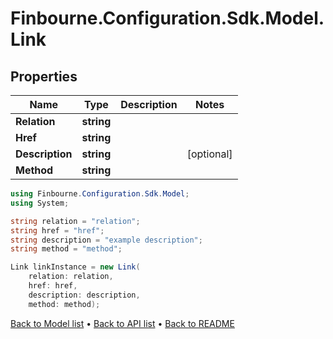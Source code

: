# Finbourne.Configuration.Sdk.Model.Link

## Properties

Name | Type | Description | Notes
------------ | ------------- | ------------- | -------------
**Relation** | **string** |  | 
**Href** | **string** |  | 
**Description** | **string** |  | [optional] 
**Method** | **string** |  | 

```csharp
using Finbourne.Configuration.Sdk.Model;
using System;

string relation = "relation";
string href = "href";
string description = "example description";
string method = "method";

Link linkInstance = new Link(
    relation: relation,
    href: href,
    description: description,
    method: method);
```

[Back to Model list](../README.md#documentation-for-models) &#8226; [Back to API list](../README.md#documentation-for-api-endpoints) &#8226; [Back to README](../README.md)
